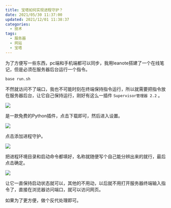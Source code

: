 ```yaml
---
title: 宝塔如何实现进程守护？
date: 2021/05/30 11:37:00
updated: 2021/12/01 11:38:37
categories: 
  - 技术
tags: 
  - 服务器
  - 网站
  - 宝塔
---
```





为了方便写一些东西，pc端和手机端都可以同步，我用leanote搭建了一个在线笔记，但是必须在服务器后台运行一个指令。

<!-- more -->

```shell
base run.sh
```

不然就访问不了端口，我也不可能时刻在终端保持指令运行，所以就需要把指令放在服务器后台，让它自己保持运行，刚好有这么一插件 `Supervisor管理器 2.2` 。

![](https://cdn.jsdelivr.net/gh/shuxhan/pic-cdn@07477c7319c5d42a29167444a4c296db3e97ff8a/2021/05/30/9f90c600cafa89430a3ee9c0d5b072e1.png)

是一款免费的Python插件，点击下载即可，然后进入设置。

![](https://cdn.jsdelivr.net/gh/shuxhan/pic-cdn@0b300f1b0793dc3d88e1ec629688c30c5dce8eb7/2021/05/30/0f9c8f2dec3697485a282efa94452184.png)

点击添加进程守护。

![](https://cdn.jsdelivr.net/gh/shuxhan/pic-cdn@4093e6354e08fa091514b4ca30d73738a5eef7a0/2021/05/30/343421d2826ad64d94fd5660ebb0bbe1.png)

把进程环境目录和启动命令都填好，名称就随便写个自己能分辨出来的就行，最后点击确定。

![](https://cdn.jsdelivr.net/gh/shuxhan/pic-cdn@99cbe9c312426d7f5156ec3dc05b8ab91af45461/2021/05/30/03d6e938f29023b5b16032b73143b4fa.png)

让它一直保持启动状态就可以，其他的不用动，以后就不用打开服务器终端输入指令了，直接在浏览器访问端口，就可以访问网页。

如果为了更方便，做个反代处理即可。
